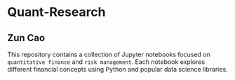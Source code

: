 # Quant-Research 
## Zun Cao 
This repository contains a collection of Jupyter notebooks focused on `quantitative finance` and `risk management`. Each notebook explores different financial concepts using Python and popular data science libraries.